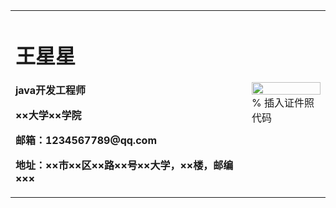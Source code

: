 <table border="0">
  <tr>
    <td width="75%">
      <h1>王星星</h1>
      <p><b>java开发工程师</b></p>
      <p><b>××大学××学院</b></p>
      <p><b>邮箱：1234567789@qq.com</b></p>
      <p><b>地址：××市××区××路××号××大学，××楼，邮编×××</b></p>
    </td>
    <td width="25%">
      <img src="http://www.ndming.top/pic/touxiang.jpg" width="100%">      % 插入证件照代码
    </td>
  </tr>
</table>
